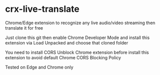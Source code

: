 # crx-live-translate
Chrome/Edge extension to recognize any live audio/video streaming then translate it for free

Just clone this git then enable Chrome Developer Mode and install this extension via Load Unpacked and choose that cloned folder

You need to install CORS Unblock Chrome extension before install this extension to avoid default Chrome CORS Blocking Policy

Tested on Edge and Chrome only
